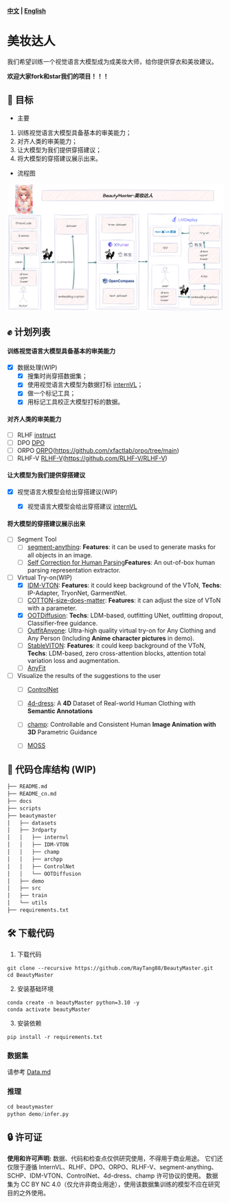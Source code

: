 **[中文](README.md) | [English](README_en.md)**
# 美妆达人

我们希望训练一个视觉语言大模型成为成美妆大师，给你提供穿衣和美妆建议。

**欢迎大家fork和star我们的项目！！！**

## 💪 目标

- 主要
1. 训练视觉语言大模型具备基本的审美能力；
2. 对齐人类的审美能力；
3. 让大模型为我们提供穿搭建议；
4. 将大模型的穿搭建议展示出来。

- 流程图

<p align="center">
    <img src="./assets/BeautyMaster.png" alt="alt text">
</p>


## ✊ 计划列表

#### 训练视觉语言大模型具备基本的审美能力
- [x] 数据处理(WIP)
  - [x] 搜集时尚穿搭数据集；
  - [x] 使用视觉语言大模型为数据打标 [internVL](https://internvl.opengvlab.com/)；
  - [x] 做一个标记工具；
  - [x] 用标记工具校正大模型打标的数据。

#### 对齐人类的审美能力

- [ ] RLHF [instruct](https://arxiv.org/pdf/2203.02155.pdf)
- [ ] DPO [DPO](https://arxiv.org/abs/2305.18290)
- [ ] ORPO [ORPO](https://arxiv.org/abs/2403.07691)(https://github.com/xfactlab/orpo/tree/main)
- [ ] RLHF-V [RLHF-V](https://arxiv.org/abs/2312.00849)(https://github.com/RLHF-V/RLHF-V)

#### 让大模型为我们提供穿搭建议
- [x] 视觉语言大模型会给出穿搭建议(WIP)
  - [x] 视觉语言大模型会给出穿搭建议 [internVL](https://internvl.opengvlab.com/)


#### 将大模型的穿搭建议展示出来

- [ ] Segment Tool
  - [ ] [segment-anything](https://github.com/facebookresearch/segment-anything): **Features**: it can be used to generate masks for all objects in an image.
  - [ ] [Self Correction for Human Parsing](https://github.com/TannedCung/SCHP)**Features**: An out-of-box human parsing representation extractor.
- [ ] Virtual Try-on(WIP)
  - [x] [IDM-VTON](https://github.com/yisol/IDM-VTON): **Features**: it could keep background of the VToN, **Techs**: IP-Adapter, TryonNet, GarmentNet.
  - [ ] [COTTON-size-does-matter](https://github.com/cotton6/COTTON-size-does-matter): **Features**: it can adjust the size of VToN with a parameter.
  - [x] [OOTDiffusion](https://github.com/levihsu/OOTDiffusion): **Techs**: LDM-based, outfitting UNet, outfitting dropout, Classifier-free guidance.
  - [ ] [OutfitAnyone](https://github.com/HumanAIGC/OutfitAnyone): Ultra-high quality virtual try-on for Any Clothing and Any Person (Including **Anime character pictures** in demo).
  - [ ] [StableVITON](https://github.com/rlawjdghek/StableVITON): **Features**: it could keep background of the VToN, **Techs**: LDM-based, zero cross-attention blocks, attention total variation loss and augmentation.
  - [ ] [AnyFit](https://colorful-liyu.github.io/anyfit-page/)

- [ ] Visualize the results of the suggestions to the user
  - [ ] [ControlNet](https://github.com/lllyasviel/ControlNet)
  - [ ] [4d-dress](https://github.com/eth-ait/4d-dress): A **4D** Dataset of Real-world Human Clothing with **Semantic Annotations**
  - [ ] [champ](https://github.com/fudan-generative-vision/champ): Controllable and Consistent Human **Image Animation with 3D** Parametric Guidance
  - [ ] [MOSS](https://github.com/3DHumanRehab/MOSS)


## 📂 代码仓库结构 (WIP)

```Bash
├── README.md
├── README_cn.md
├── docs
├── scripts
├── beautymaster
│   ├── datasets
│   ├── 3rdparty
│   │   ├── internvl
│   │   ├── IDM-VTON                     
│   │   ├── champ
│   │   ├── archpp
│   │   ├── ControlNet
│   │   └── OOTDiffusion
│   ├── demo
│   ├── src
│   ├── train     
│   └── utils
├── requirements.txt
```

## 🛠️ 下载代码

1. 下载代码
```
git clone --recursive https://github.com/RayTang88/BeautyMaster.git
cd BeautyMaster
```
2. 安装基础环境
```
conda create -n beautyMaster python=3.10 -y
conda activate beautyMaster

```
3. 安装依赖
```
pip install -r requirements.txt

```


### 数据集
请参考 [Data.md](docs/Data.md)


### 推理

```Python
cd beautymaster
python demo/infer.py 
```

## 🔒 许可证
**使用和许可声明:** 数据、代码和检查点仅供研究使用，不得用于商业用途。 它们还仅限于遵循 InternVL、RLHF、DPO、ORPO、RLHF-V、segment-anything、SCHP、IDM-VTON、ControlNet、4d-dress、champ 许可协议的使用。 数据集为 CC BY NC 4.0（仅允许非商业用途），使用该数据集训练的模型不应在研究目的之外使用。

